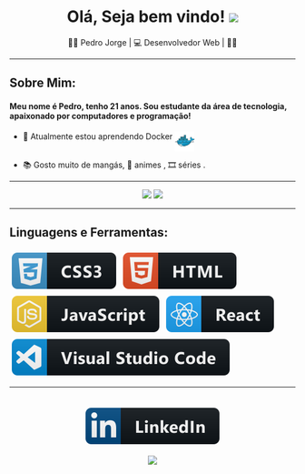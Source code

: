 <div>
  <div align="center">
    <h1>Olá, Seja bem vindo!<a href="https://hemant.codes"></a> <img src="https://media.giphy.com/media/hvRJCLFzcasrR4ia7z/giphy.gif" width="25px"> </h1>
  </div>
  <div align="center"> 👨‍💻 Pedro Jorge | 💻 Desenvolvedor Web | 👨‍💻 </h3></div>  
</div>

---

## Sobre Mim:
  <p align="center">
    <h4> Meu nome é Pedro, tenho 21 anos. Sou estudante da área de tecnologia, apaixonado por computadores e programação!</h4>
  </p>

- 🌱 Atualmente estou aprendendo Docker <img src="imagens/docker-icon.svg" alt="docker" style="vertical-align:top; width: 35px">

- 📚 Gosto muito de mangás, 🌠 animes , 🎞 séries .


---

  </div>

  <div align="center">
    <img height="180em" src="https://github-readme-stats.vercel.app/api?username=PedroJoMa&show_icons=true&theme=dark&include_all_commits=true&count_private=true"/>
    <img height="180em" src="https://github-readme-stats.vercel.app/api/top-langs/?username=PedroJoMa&layout=compact&langs_count=10&theme=dark"/>

  </div>

---

## Linguagens e Ferramentas:

  <p align="left">
    <a>
      <img src="imagens/css3.svg" alt="css" style="vertical-align:top; margin:6px 4px">
    </a>
    <a>
      <img src="imagens/html.svg" alt="html" style="vertical-align:top; margin:6px 4px">
    </a>
    <a>
      <img src="imagens/js.svg" alt="js" style="vertical-align:top; margin:6px 4px">
    </a>
    <a>
      <img src="imagens/react.svg" alt="react" style="vertical-align:top; margin:6px 4px">
    </a>
    <a>
      <img src="imagens/visualstudio_code.svg" alt="visualstudio_code" style="vertical-align:top; margin:6px 4px">
    </a>  
  </p>

---

## 
  <div align="center">
    <a href="https://www.linkedin.com/in/pedro-jorge-machado-de-jesus-filho-67106a214/" target="_blank">
      <img src="imagens/linkedin.svg" alt="linkedin" style="vertical-align:top; margin:6px 4px">
    </a>

  ![](https://visitor-badge.glitch.me/badge?page_id=PedroJoMa)
  </div>

</div>     
